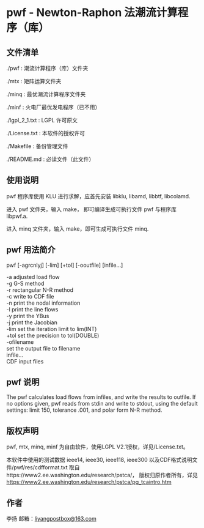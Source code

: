 pwf - Newton-Raphon 法潮流计算程序（库）
========================================

## 文件清单

./pwf : 潮流计算程序（库）文件夹

./mtx : 矩阵运算文件夹

./minq : 最优潮流计算程序文件夹

./minf : 火电厂最优发电程序（已不用）

./lgpl_2_1.txt : LGPL 许可原文

./License.txt : 本软件的授权许可

./Makefile : 备份管理文件

./README.md : 必读文件（此文件）

## 使用说明

pwf 程序库使用 KLU 进行求解，应首先安装 libklu, libamd, libbtf, libcolamd.

进入 pwf 文件夹，输入 make， 即可编译生成可执行文件 pwf 与程序库 libpwf.a.

进入 minq 文件夹，输入 make，即可生成可执行文件 minq.

## pwf 用法简介

pwf [-agrcnlyj] [-lim] [+tol] [-ooutfile] [infile...]

-a	adjusted load flow   
-g	G-S method   
-r	rectangular N-R method  
-c	write to CDF file  
-n	print the nodal information  
-l	print the line flows  
-y	print the YBus  
-j	print the Jacobian  
-lim	set the iteration limit to lim(INT)  
+tol	set the precision to tol(DOUBLE)  
-ofilename  
	set the output file to filename  
infile...  
	CDF input files  

## pwf 说明

The pwf calculates load flows from infiles, and write the results to outfile.
If no options given, pwf reads from stdin and write to stdout, using the 
default settings: limit 150, tolerance .001, and polar form N-R method.

## 版权声明

pwf, mtx, minq, minf 为自由软件，使用LGPL V2.1授权，详见/License.txt。

本软件中使用的测试数据 ieee14, ieee30, ieee118, ieee300 以及CDF格式说明文件/pwf/res/cdfformat.txt 取自https://www2.ee.washington.edu/research/pstca/，
版权归原作者所有，详见 https://www2.ee.washington.edu/research/pstca/pg_tcaintro.htm

## 作者

李扬
邮箱：liyangpostbox@163.com

